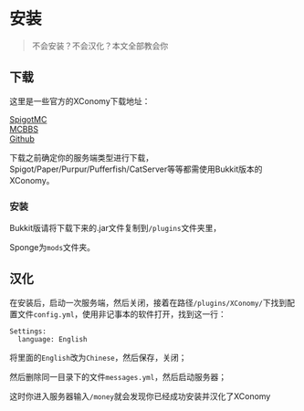 # 安装

>不会安装？不会汉化？本文全部教会你

## 下载

这里是一些官方的XConomy下载地址：

[SpigotMC](https://www.spigotmc.org/resources/xconomy.75669/)  
[MCBBS](https://www.mcbbs.net/thread-962904-1-1.html)  
[Github](https://github.com/YiC200333/XConomy/releases/)  

下载之前确定你的服务端类型进行下载，Spigot/Paper/Purpur/Pufferfish/CatServer等等都需使用Bukkit版本的XConomy。

### 安装

Bukkit版请将下载下来的.jar文件复制到`/plugins`文件夹里，

Sponge为`mods`文件夹。

## 汉化

在安装后，启动一次服务端，然后关闭，接着在路径`/plugins/XConomy/`下找到配置文件`config.yml`，使用非记事本的软件打开，找到这一行：
```
Settings:
  language: English
```
将里面的`English`改为`Chinese`，然后保存，关闭；

然后删除同一目录下的文件`messages.yml`，然后启动服务器；

这时你进入服务器输入`/money`就会发现你已经成功安装并汉化了XConomy
